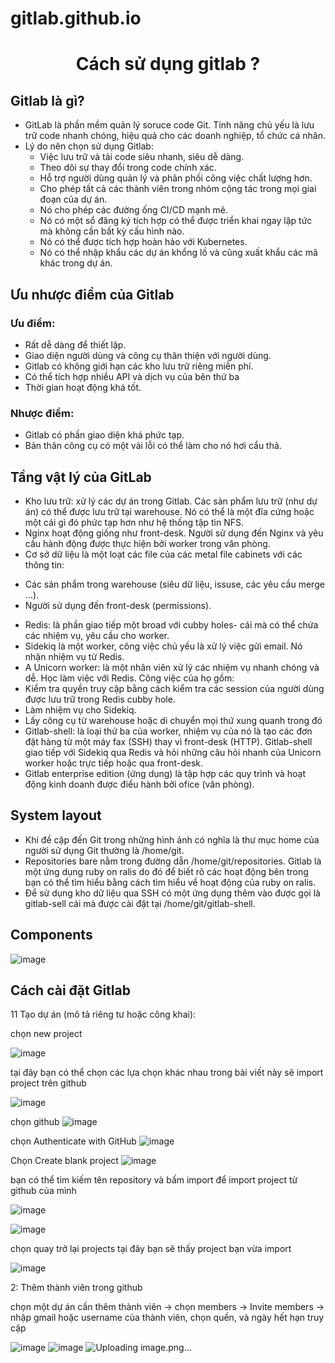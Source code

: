 # gitlab.github.io

<p align="center">
 <h1 align="center">Cách sử dụng gitlab ?</h1>
</p> 

## Gitlab là gì?
- GitLab là phần mềm quản lý soruce code Git. Tính năng chủ yếu là lưu trữ code nhanh chóng, hiệu quả cho các doanh nghiệp, tổ chức cá nhân.
- Lý do nên chọn sử dụng Gitlab: 
  + Việc lưu trữ và tải code siêu nhanh, siêu dễ dàng.
  + Theo dõi sự thay đổi trong code chính xác.
  + Hỗ trợ người dùng quản lý và phân phối công việc chất lượng hơn.
  + Cho phép tất cả các thành viên trong nhóm cộng tác trong mọi giai đoạn của dự án.
  + Nó cho phép các đường ống CI/CD mạnh mẽ.
  + Nó có một sổ đăng ký tích hợp có thể được triển khai ngay lập tức mà không cần bất kỳ cấu hình nào.
  + Nó có thể được tích hợp hoàn hảo với Kubernetes.
  + Nó có thể nhập khẩu các dự án khổng lồ và cũng xuất khẩu các mã khác trong dự án.
 
## Ưu nhược điểm của Gitlab
### Ưu điểm:
- Rất dễ dàng để thiết lập.
- Giao diện người dùng và công cụ thân thiện với người dùng.
- Gitlab có không giới hạn các kho lưu trữ riêng miễn phí.
- Có thể tích hợp nhiều API và dịch vụ của bên thứ ba
- Thời gian hoạt động khá tốt.
  
### Nhược điểm: 
- Gitlab có phần giao diện khá phức tạp.
- Bản thân công cụ có một vài lỗi có thể làm cho nó hơi cẩu thả.

## Tầng vật lý của GitLab
- Kho lưu trữ: xử lý các dự án trong Gitlab. Các sản phẩm lưu trữ (như dự án) có thể được lưu trữ tại warehouse. Nó có thể là một đĩa cứng hoặc một cái gì đó phức tạp hơn như hệ thống tập tin NFS.
- Nginx hoạt động giống như front-desk. Người sử dụng đến Nginx và yêu cầu hành động được thực hiện bởi worker trong văn phòng.
- Cơ sở dữ liệu là một loạt các file của các metal file cabinets với các thông tin:
 + Các sản phẩm trong warehouse (siêu dữ liệu, issuse, các yêu cầu merge …).
 + Người sử dụng đến front-desk (permissions).
- Redis: là phần giao tiếp một broad với cubby holes- cái mà có thể chứa các nhiệm vụ, yêu cầu cho worker.
- Sidekiq là một worker, công việc chủ yếu là xử lý việc gửi email. Nó nhận nhiệm vụ từ Redis.
- A Unicorn worker: là một nhân viên xử lý các nhiệm vụ nhanh chóng và dễ. Học làm việc với Redis. Công việc của họ gồm:
- Kiểm tra quyền truy cập bằng cách kiểm tra các session của người dùng được lưu trữ trong Redis cubby hole.
- Làm nhiệm vụ cho Sidekiq.
- Lấy công cụ từ warehouse hoặc di chuyển mọi thứ xung quanh trong đó
- Gitlab-shell: là loại thứ ba của worker, nhiệm vụ của nó là tạo các đơn đặt hàng từ một máy fax (SSH) thay vì front-desk (HTTP). Gitlab-shell giao tiếp với Sidekiq qua Redis và hỏi những câu hỏi nhanh của Unicorn worker hoặc trực tiếp hoặc qua front-desk.
- Gitlab enterprise edition (ứng dụng) là tập hợp các quy trình và hoạt động kinh doanh được điểu hành bởi ofice (văn phòng).
## System layout
- Khi đề cập đến Git trong những hình ảnh có nghĩa là thư mục home của người sử dụng Git thường là /home/git.
- Repositories bare nằm trong đường dẫn /home/git/repositories. Gitlab là một ứng dụng ruby on ralis do đó để biết rõ các hoạt động bên trong bạn có thể tìm hiểu bằng cách tìm hiểu về hoạt động của ruby on ralis.
- Để sử dụng kho dữ liệu qua SSH có một ứng dụng thêm vào được gọi là gitlab-sell cái mà được cài đặt tại /home/git/gitlab-shell.
  
## Components

![image](https://github.com/thangdtph27626/gitlab.github.io/assets/109157942/a108ef10-d22c-4324-bf17-7d7149887919)

## Cách cài đặt Gitlab 


11 Tạo dự án (mô tả riêng tư hoặc công khai):

chọn new project

![image](https://github.com/thangdtph27626/gitlab.github.io/assets/109157942/aa527fa9-d334-49e3-b597-5f1ce96f1882)

tại đây bạn có thể chọn các lựa chọn khác nhau trong bài viết này sẽ import project trên github 
          
![image](https://github.com/thangdtph27626/gitlab.github.io/assets/109157942/257caef2-4541-4dd6-be31-9eb671ba915e)

chọn github 
![image](https://github.com/thangdtph27626/gitlab.github.io/assets/109157942/069fa222-4f96-4597-8fb9-fee6096a003b)

chọn Authenticate with GitHub 
![image](https://github.com/thangdtph27626/gitlab.github.io/assets/109157942/7a276d65-ce19-4fa3-a6ac-a22400ecc2c8)


Chọn Create blank project
![image](https://github.com/thangdtph27626/gitlab.github.io/assets/109157942/a214f138-ea4a-4d90-97e0-b37a6bbc4b94)

bạn có thể tìm kiếm tên repository và bấm import để import project từ github của mình 

![image](https://github.com/thangdtph27626/gitlab.github.io/assets/109157942/7ff33b1b-8f04-4747-8400-88e3b538b02d)

![image](https://github.com/thangdtph27626/gitlab.github.io/assets/109157942/23886a3f-db42-4271-8135-f0e198e9d060)

chọn quay trở lại projects tại đây bạn sẽ thấy project bạn vừa import 

![image](https://github.com/thangdtph27626/gitlab.github.io/assets/109157942/bff75ea5-848b-443c-acde-76f11ed2802f)

2: Thêm thành viên trong github 

chọn một dự án  cần thêm thành viên ->  chọn members -> Invite members -> nhập gmail hoặc username của thành viên, chọn quền, và ngày hết hạn truy cập

![image](https://github.com/thangdtph27626/gitlab.github.io/assets/109157942/6ee14f11-f71b-40b0-94f4-0f205a8812f9)
![image](https://github.com/thangdtph27626/gitlab.github.io/assets/109157942/3b04f2ad-4b57-4820-8bde-88cd9b27e07f)
![Uploading image.png…]()










